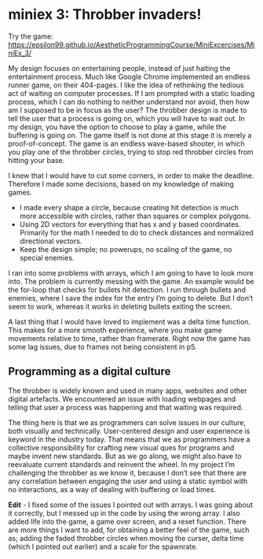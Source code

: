 # miniex 3: Throbber invaders!

Try the game:
https://epsilon99.github.io/AestheticProgrammingCourse/MiniExcercises/MiniEx_3/

My design focuses on entertaining people, instead of just halting the entertainment process. Much like Google Chrome implemented an endless runner game, on their 404-pages. I like the idea of rethinking the tedious act of waiting on computer processes. If I am prompted with a static loading process, which I can do nothing to neither understand nor avoid, then how am I supposed to be in focus as the user? The throbber design is made to tell the user that a process is going on, which you will have to wait out. In my design, you have the option to choose to play a game, while the buffering is going on. 
The game itself is not done at this stage it is merely a proof-of-concept. The game is an endless wave-based shooter, in which you play one of the throbber circles, trying to stop red throbber circles from hitting your base. 

I knew that I would have to cut some corners, in order to make the deadline. Therefore I made some decisions, based on my knowledge of making games.
* I made every shape a circle, because creating hit detection is much more accessible with circles, rather than squares or complex polygons.
* Using 2D vectors for everything that has x and y based coordinates. Primarily for the math I needed to do to check distances and normalized directional vectors.
* Keep the design simple; no powerups, no scaling of the game, no special enemies. 

I ran into some problems with arrays, which I am going to have to look more into. The problem is currently messing with the game. An example would be the for-loop that checks for bullets hit detection. I run through bullets and enemies, where I save the index for the entry I’m going to delete. But I don’t seem to work, whereas it works in deleting bullets exiting the screen. 

A last thing that I would have loved to implement was a delta time function. This makes for a more smooth experience, where you make game movements relative to time, rather than framerate. Right now the game has some lag issues, due to frames not being consistent in p5. 

## Programming as a digital culture
The throbber is widely known and used in many apps, websites and other digital artefacts. We encountered an issue with loading webpages and telling that user a process was happening and that waiting was required.

The thing here is that we as programmers can solve issues in our culture, both visually and technically. User-centered design and user experience is keyword in the industry today. That means that we as programmers have a collective responsibility for crafting new visual ques for programs and maybe invent new standards. But as we go along, we might also have to reevaluate current standards and reinvent the wheel. In my project I’m challenging the throbber as we know it, because I don’t see that there are any correlation between engaging the user and using a static symbol with no interactions, as a way of dealing with buffering or load times.

**Edit** - I fixed some of the issues I pointed out with arrays. I was going about it correctly, but I messed up in the code by using the wrong array. I also added life into the game, a game over screen, and a reset function. There are more things I want to add, for obtaining a better feel of the game, such as; adding the faded throbber circles when moving the curser, delta time (which I pointed out earlier) and a scale for the spawnrate.